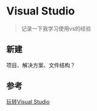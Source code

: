 # Visual Studio

> 记录一下我学习使用vs的经验

## 新建

项目、解决方案、文件结构？

## 参考

[玩转Visual Studio](https://www.kancloud.cn/digest/visualstudio/110058)